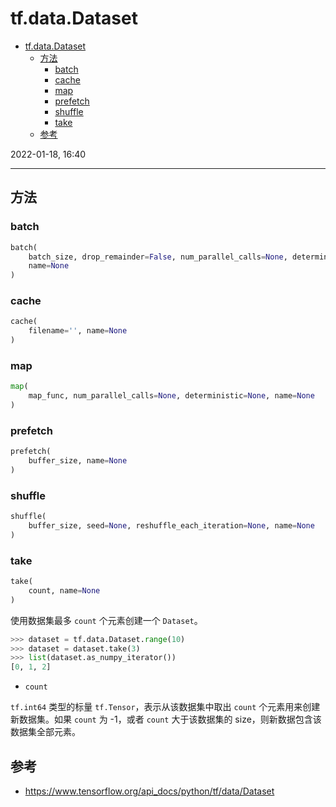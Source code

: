 # tf.data.Dataset

- [tf.data.Dataset](#tfdatadataset)
  - [方法](#方法)
    - [batch](#batch)
    - [cache](#cache)
    - [map](#map)
    - [prefetch](#prefetch)
    - [shuffle](#shuffle)
    - [take](#take)
  - [参考](#参考)

2022-01-18, 16:40
***

## 方法

### batch

```python
batch(
    batch_size, drop_remainder=False, num_parallel_calls=None, deterministic=None,
    name=None
)
```

### cache

```python
cache(
    filename='', name=None
)
```

### map

```python
map(
    map_func, num_parallel_calls=None, deterministic=None, name=None
)
```

### prefetch

```python
prefetch(
    buffer_size, name=None
)
```

### shuffle

```python
shuffle(
    buffer_size, seed=None, reshuffle_each_iteration=None, name=None
)
```

### take

```python
take(
    count, name=None
)
```

使用数据集最多 `count` 个元素创建一个 `Dataset`。

```python
>>> dataset = tf.data.Dataset.range(10)
>>> dataset = dataset.take(3)
>>> list(dataset.as_numpy_iterator())
[0, 1, 2]
```

- `count`

`tf.int64` 类型的标量 `tf.Tensor`，表示从该数据集中取出 `count` 个元素用来创建新数据集。如果 `count` 为 -1，或者 `count` 大于该数据集的 size，则新数据包含该数据集全部元素。

## 参考

- https://www.tensorflow.org/api_docs/python/tf/data/Dataset
